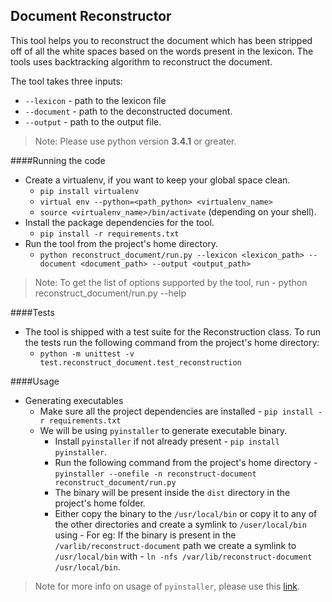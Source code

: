 ## Document Reconstructor
This tool helps you to reconstruct the document which has been stripped off of all the white spaces based on the words present in the lexicon. The tools uses backtracking algorithm to reconstruct the document. 

The tool takes three inputs:
* `--lexicon` - path to the lexicon file
* `--document` - path to the deconstructed document.
* `--output` - path to the output file.

> Note: Please use python version <b>3.4.1</b> or greater.

####Running the code
* Create a virtualenv, if you want to keep your global space clean.
    * `pip install virtualenv`
    * `virtual env --python=<path_python> <virtualenv_name>`
    * `source <virtualenv_name>/bin/activate` (depending on your shell).
* Install the package dependencies for the tool.
    * `pip install -r requirements.txt`
* Run the tool from the project's home directory.
    * `python reconstruct_document/run.py --lexicon <lexicon_path> --document <document_path> --output <output_path>`
    
> Note: To get the list of options supported by the tool, run - python reconstruct_document/run.py --help

####Tests
* The tool is shipped with a test suite for the Reconstruction class. To run the tests run the following command from the project's home directory:
    * `python -m unittest -v test.reconstruct_document.test_reconstruction`

####Usage
* Generating executables
    * Make sure all the project dependencies are installed - `pip install -r requirements.txt`
    * We will be using `pyinstaller` to generate executable binary.
        * Install `pyinstaller` if not already present - `pip install pyinstaller`.
        * Run the following command from the project's home directory - `pyinstaller --onefile -n reconstruct-document reconstruct_document/run.py`
        * The binary will be present inside the `dist` directory in the project's home folder.
        * Either copy the binary to the `/usr/local/bin` or copy it to any of the other directories and create a symlink to `/user/local/bin` using - 
        For eg: If the binary is present in the `/varlib/reconstruct-document` path we create a symlink to `/usr/local/bin` with -
        `ln -nfs /var/lib/reconstruct-document /usr/local/bin`.
        
> Note for more info on usage of `pyinstaller`, please use this [link](https://medium.com/dreamcatcher-its-blog/making-an-stand-alone-executable-from-a-python-script-using-pyinstaller-d1df9170e263). 
